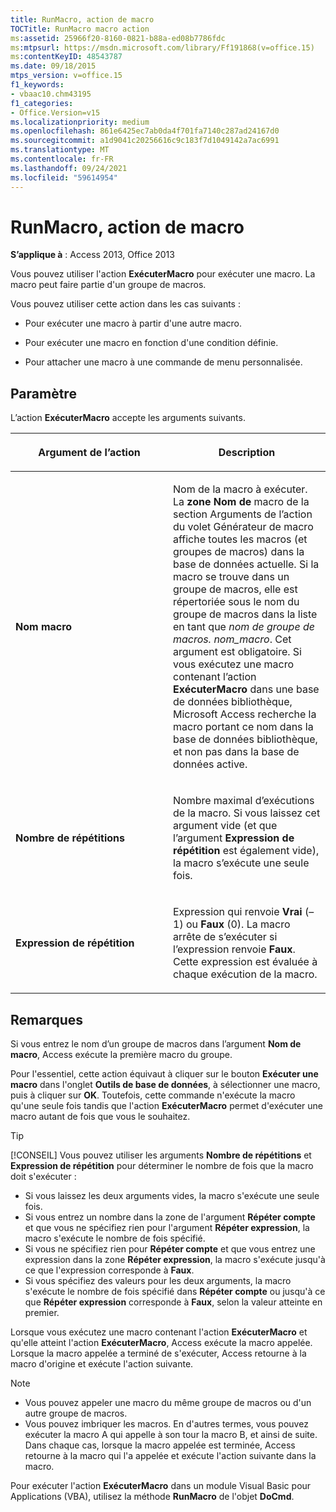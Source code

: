 ```yaml
---
title: RunMacro, action de macro
TOCTitle: RunMacro macro action
ms:assetid: 25966f20-8160-0821-b88a-ed08b7786fdc
ms:mtpsurl: https://msdn.microsoft.com/library/Ff191868(v=office.15)
ms:contentKeyID: 48543787
ms.date: 09/18/2015
mtps_version: v=office.15
f1_keywords:
- vbaac10.chm43195
f1_categories:
- Office.Version=v15
ms.localizationpriority: medium
ms.openlocfilehash: 861e6425ec7ab0da4f701fa7140c287ad24167d0
ms.sourcegitcommit: a1d9041c20256616c9c183f7d1049142a7ac6991
ms.translationtype: MT
ms.contentlocale: fr-FR
ms.lasthandoff: 09/24/2021
ms.locfileid: "59614954"
---
```

# <a name="runmacro-macro-action"></a>RunMacro, action de macro

**S’applique à** : Access 2013, Office 2013

Vous pouvez utiliser l'action **ExécuterMacro** pour exécuter une macro. La macro peut faire partie d'un groupe de macros.

Vous pouvez utiliser cette action dans les cas suivants :

- Pour exécuter une macro à partir d'une autre macro.

- Pour exécuter une macro en fonction d'une condition définie.

- Pour attacher une macro à une commande de menu personnalisée.

## <a name="setting"></a>Paramètre

L’action **ExécuterMacro** accepte les arguments suivants.

<table>
<colgroup>
<col style="width: 50%" />
<col style="width: 50%" />
</colgroup>
<thead>
<tr class="header">
<th><p>Argument de l’action</p></th>
<th><p>Description</p></th>
</tr>
</thead>
<tbody>
<tr class="odd">
<td><p><strong>Nom macro</strong></p></td>
<td><p>Nom de la macro à exécuter. La <strong>zone Nom de</strong> macro de la section Arguments de l’action du volet Générateur de macro affiche toutes les macros (et groupes de macros) dans la base de données actuelle. <strong></strong> Si la macro se trouve dans un groupe de macros, elle est répertoriée sous le nom du groupe de macros dans la liste en tant que <em>nom de groupe de macros.</em> <em>nom_macro</em>. Cet argument est obligatoire. Si vous exécutez une macro contenant l’action <strong>ExécuterMacro</strong> dans une base de données bibliothèque, Microsoft Access recherche la macro portant ce nom dans la base de données bibliothèque, et non pas dans la base de données active.</p></td>
</tr>
<tr class="even">
<td><p><strong>Nombre de répétitions</strong></p></td>
<td><p>Nombre maximal d’exécutions de la macro. Si vous laissez cet argument vide (et que l’argument <strong>Expression de répétition</strong> est également vide), la macro s’exécute une seule fois.</p></td>
</tr>
<tr class="odd">
<td><p><strong>Expression de répétition</strong></p></td>
<td><p>Expression qui renvoie <strong>Vrai</strong> (–1) ou <strong>Faux</strong> (0). La macro arrête de s’exécuter si l’expression renvoie <strong>Faux</strong>. Cette expression est évaluée à chaque exécution de la macro.</p></td>
</tr>
</tbody>
</table>

## <a name="remarks"></a>Remarques

Si vous entrez le nom d’un groupe de macros dans l’argument **Nom de macro**, Access exécute la première macro du groupe.

Pour l'essentiel, cette action équivaut à cliquer sur le bouton **Exécuter une macro** dans l'onglet **Outils de base de données**, à sélectionner une macro, puis à cliquer sur **OK**. Toutefois, cette commande n'exécute la macro qu'une seule fois tandis que l'action **ExécuterMacro** permet d'exécuter une macro autant de fois que vous le souhaitez.

> [!TIP]
> [!CONSEIL] Vous pouvez utiliser les arguments **Nombre de répétitions** et **Expression de répétition** pour déterminer le nombre de fois que la macro doit s'exécuter :
> - Si vous laissez les deux arguments vides, la macro s'exécute une seule fois.
> - Si vous entrez un nombre dans la zone de l'argument **Répéter compte** et que vous ne spécifiez rien pour l'argument **Répéter expression**, la macro s'exécute le nombre de fois spécifié.
> - Si vous ne spécifiez rien pour **Répéter compte** et que vous entrez une expression dans la zone **Répéter expression**, la macro s'exécute jusqu'à ce que l'expression corresponde à **Faux**.
> - Si vous spécifiez des valeurs pour les deux arguments, la macro s'exécute le nombre de fois spécifié dans **Répéter compte** ou jusqu'à ce que **Répéter expression** corresponde à **Faux**, selon la valeur atteinte en premier.

Lorsque vous exécutez une macro contenant l'action **ExécuterMacro** et qu'elle atteint l'action **ExécuterMacro**, Access exécute la macro appelée. Lorsque la macro appelée a terminé de s'exécuter, Access retourne à la macro d'origine et exécute l'action suivante.

> [!NOTE]
> - Vous pouvez appeler une macro du même groupe de macros ou d'un autre groupe de macros.
> - Vous pouvez imbriquer les macros. En d'autres termes, vous pouvez exécuter la macro A qui appelle à son tour la macro B, et ainsi de suite. Dans chaque cas, lorsque la macro appelée est terminée, Access retourne à la macro qui l'a appelée et exécute l'action suivante dans la macro.

Pour exécuter l'action **ExécuterMacro** dans un module Visual Basic pour Applications (VBA), utilisez la méthode **RunMacro** de l'objet **DoCmd**.

